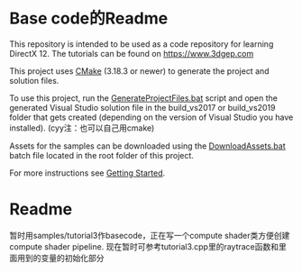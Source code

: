 # Base code的Readme

This repository is intended to be used as a code repository for learning DirectX 12. The tutorials can be found on https://www.3dgep.com

This project uses [CMake](https://cmake.org/) (3.18.3 or newer) to generate the project and solution files.

To use this project, run the [GenerateProjectFiles.bat](GenerateProjectFiles.bat) script and open the generated Visual Studio solution file in the build_vs2017 or build_vs2019 folder that gets created (depending on the version of Visual Studio you have installed).  (cyy注：也可以自己用cmake)

Assets for the samples can be downloaded using the [DownloadAssets.bat](DownloadAssets.bat) batch file located in the root folder of this project.

For more instructions see [Getting Started](https://github.com/jpvanoosten/LearningDirectX12/wiki/Getting-Started).


# Readme
暂时用samples/tutorial3作basecode，正在写一个compute shader类方便创建compute shader pipeline. 现在暂时可参考tutorial3.cpp里的raytrace函数和里面用到的变量的初始化部分
